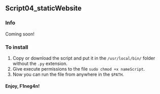 ## Script04_staticWebsite
### Info
Coming soon!
### To install
1. Copy or download the script and put it in the `/usr/local/bin/` folder without the `.py` extension.
2. Give execute permissions to the file `sudo chmod +x nameScript`.
3. Now you can run the file from anywhere in the `$PATH`.
#### Enjoy, F1neg4n!
